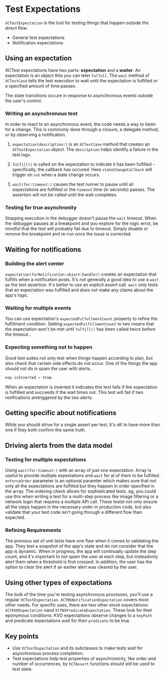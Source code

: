 #  Test Expectations

`XCTestExpectation` is the tool for testing things that happen outside the direct flow.
- General test expectations
- Notification expectations

## Using an expectation
XCTest expectations have two parts: __expectation__ and a __waiter__. An expectation is an object thta you can leter `fulfull`. The `wait` method of `XCTestCase` tells the test execution to wait until the expectation is fulfilled or a specified amount of time passes.

The state transitions occure in response to asynchronous events outside the user's control.

### Writing an asynchronous test
In order to react to an asynchronous event, the code needs a way to listen for a change. This is commonly done through a closure, a delegate method, or by observing a notification.

1. `expectation(description:)` is an `XCTestCase` method that creates an `XCTestExpectation` object. The `description` helps identify a failure in the test logs.

2. `fulfill()` is called on the expectation to indicate it has been fulfilled - specifically, the callback has occured. Here `stateChangeCallback` will trigger on `sut` when a state change occurs.
3. `wait(for:timeout:)` causes the test runner to pause until all expectations are fulfilled or the `timeout` time (in seconds) passes. The assertion will not be called until the wait completes.

### Testing for true asynchronity
Stopping execution in the debugger doesn't pause the `wait` timeout. When the debugger pauses at a breakpoint and you explore for the logic error, be mindful that the test will probably fail due to timeout. Simply disable or remove the breakpoint and re-run once the issue is corrected.

## Waiting for notifications
### Building the alert center
`expectation(forNotification:object:handler)` creates an expectation that fulfills when a notification posts.
It's not generally a good idea to use a `wait` as the test assertion. It's better to use an explicit assert call. `wait` only tests that an expectation was fulfilled and does not make any claims about the app's logic.

### Waiting for multiple events
You can use expectation's `expectedFulfullmentCount` property to refine the fulfillment condition. Setting `expectedFulfillmentCount` to two means that the expectation won't be met until `fulfill()` has been called twice before the timeout..

### Expecting something not to happen
Good test suites not only test when things happen according to plan, but also check that certain side effects do not occur. One of the things the app should not do is spam the user with alerts.

```swift
exp.isInverted = true
```
When an expectation is inverted it indicates this test fails if the expectation is fulfilled and succeeds if the wait times out. This test will fail if two notifications aretriggered by the two alerts.

## Getting specific about notifications
While you should strive for a single assert per test, it's oK to have more than one if they both confirm the same truth.

## Driving alerts from the data model
### Testing for multiple expectations
Using `wait(for:timeout:)` with an array of just one expectation. Array is useful to provide multiple expextations and `wait` for al of them to be fulfilled.
`enforceOrder` parameter is an optional paramter which makes sure that not only all the expectations are fulfilled but they happen in order specified in the array.
The ordering check allows for sophisticated tests. eg, you could use this when writing a test for a multi-step process like image filtering or a network login that requires a multiple API call. These testst not only ensure all the steps happen in the necessary order in production code, but also validate that your test code isn't going through a different flow than expected. 

### Refining Requirements
The previous set of unit tests have one flaw when it comes to validating the app. They test a snapshot of the app's state and do not consider that the app is dynamic.
When in progress, the app will continually update the step count, and it's important to not spam the user at each step, but insteadonly alert them when a threshold is first crossed. In addition, the user has the option to clear the alert if an earlier alert was cleared by the user.

## Using other types of expectations
The bulk of the time you're testing asynchronous processes, you'll use a regular `XCTestExpectation`. `XCTNSNotificationExpectation` covers most other needs. For specific uses, there are two other stock expectations: `XCTKVOExpectation` nand `XCTNSPredicateExpectation`.
These look for their eponymous conditions: KVO expectations observe changes to a `keyPath` and predicate expectations wait for their `predicate` to be true.

## Key points
- Use `XCTestExpectation` and its subclasses to make tests wait for asynchronous process completion.
- Test expectations help test properties of asynchronicity, like order and number of occurrences, by `XCTAssert` functions should still be used to test state.
